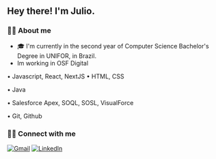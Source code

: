 ## Hey there! I'm Julio.

### 🤵🏻 About me

* 🎓 I'm currently in the second year of Computer Science Bachelor's Degree in UNIFOR, in Brazil.
* Im working in OSF Digital



• Javascript, React, NextJS
• HTML, CSS

• Java

• Salesforce Apex, SOQL, SOSL, VisualForce

• Git, Github


### 🤝🏻 Connect with me

[![Gmail](https://img.shields.io/badge/Gmail-D14836?style=for-the-badge&logo=gmail&logoColor=white)](mailto:juliobandeira2520@gmail.com "Send me an email!")
[![LinkedIn](https://img.shields.io/badge/LinkedIn-0077B5?style=for-the-badge&logo=linkedin&logoColor=white)](https://www.linkedin.com/in/julio-bandeira/ "Visit me on LinkedIn")
